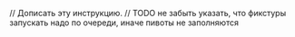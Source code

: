 // Дописать эту инструкцию.
// TODO не забыть указать, что фикстуры запускать надо по очереди, иначе пивоты не заполняются 
